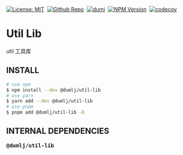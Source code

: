 <!-- This file is dynamically generated. please edit in __readme__ -->

[![License: MIT](https://img.shields.io/badge/License-MIT-4c1.svg)](https://opensource.org/licenses/MIT)&nbsp;
[![Github Repo](https://img.shields.io/badge/GITHUB-REPO-0?logo=github)](https://github.com/dumlj/dumlj-build/tree/main/@lib/util-lib)&nbsp;
[![dumi](https://img.shields.io/badge/docs%20by-dumi-blue)](https://dumlj.github.io/dumlj-build/docs)&nbsp;
[![NPM Version](https://badge.fury.io/js/@dumlj%2Futil-lib.svg)](https://www.npmjs.com/package/@dumlj/util-lib)&nbsp;
[![codecov](https://codecov.io/gh/dumlj/dumlj-build/graph/badge.svg?token=ELV5W1H0C0)](https://codecov.io/gh/dumlj/dumlj-build)&nbsp;

# Util Lib

util 工具库

## INSTALL

```bash
# use npm
$ npm install --dev @dumlj/util-lib
# use yarn
$ yarn add --dev @dumlj/util-lib
# use pnpm
$ pnpm add @dumlj/util-lib -D
```

## INTERNAL DEPENDENCIES

<pre>
<b>@dumlj/util-lib</b>

</pre>
